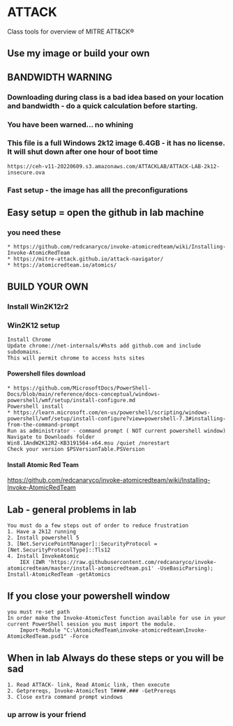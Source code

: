 # ATTACK
Class tools for overview of MITRE ATT&amp;CK®

## Use my image or build your own

## BANDWIDTH WARNING
### Downloading during class is a bad idea based on your location and bandwidth - do a quick calculation before starting.
### You have been warned... no whining
### This file is a full Windows 2k12 image 6.4GB - it has no license. It will shut down after one hour of boot time
	https://ceh-v11-20220609.s3.amazonaws.com/ATTACKLAB/ATTACK-LAB-2k12-insecure.ova
### Fast setup - the image has alll the preconfigurations
## Easy setup = open the github in lab machine
### you need these
	* https://github.com/redcanaryco/invoke-atomicredteam/wiki/Installing-Invoke-AtomicRedTeam
	* https://mitre-attack.github.io/attack-navigator/
	* https://atomicredteam.io/atomics/
## BUILD YOUR OWN
### Install Win2K12r2

### Win2K12 setup
	Install Chrome
	Update chrome://net-internals/#hsts add github.com and include subdomains.
	This will permit chrome to access hsts sites	
#### Powershell files download 
	* https://github.com/MicrosoftDocs/PowerShell-Docs/blob/main/reference/docs-conceptual/windows-powershell/wmf/setup/install-configure.md
	Powershell install 
	* https://learn.microsoft.com/en-us/powershell/scripting/windows-powershell/wmf/setup/install-configure?view=powershell-7.3#installing-from-the-command-prompt
	Run as administrator - command prompt ( NOT current powershell window)
	Navigate to Downloads folder
	Win8.1AndW2K12R2-KB3191564-x64.msu /quiet /norestart
	Check your version $PSVersionTable.PSVersion
#### Install Atomic Red Team
https://github.com/redcanaryco/invoke-atomicredteam/wiki/Installing-Invoke-AtomicRedTeam

## Lab - general problems in lab 
	You must do a few steps out of order to reduce frustration
	1. Have a 2k12 running
	2. Install powershell 5
	3. [Net.ServicePointManager]::SecurityProtocol = [Net.SecurityProtocolType]::Tls12
	4. Install InvokeAtomic
		IEX (IWR 'https://raw.githubusercontent.com/redcanaryco/invoke-atomicredteam/master/install-atomicredteam.ps1' -UseBasicParsing); Install-AtomicRedTeam -getAtomics
## If you close your powershell window
	you must re-set path
	In order make the Invoke-AtomicTest function available for use in your current PowerShell session you must import the module.
		Import-Module "C:\AtomicRedTeam\invoke-atomicredteam\Invoke-AtomicRedTeam.psd1" -Force
	
## When in lab  Always do these steps or you will be sad
	1. Read ATTACK- link, Read Atomic link, then execute
	2. Getprereqs, Invoke-AtomicTest T####.### -GetPrereqs
	3. Close extra command prompt windows
### up arrow is your friend
